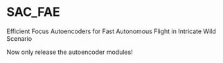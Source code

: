 # SAC_FAE
Efficient Focus Autoencoders for Fast Autonomous Flight in Intricate Wild Scenario

Now only release the autoencoder modules!
